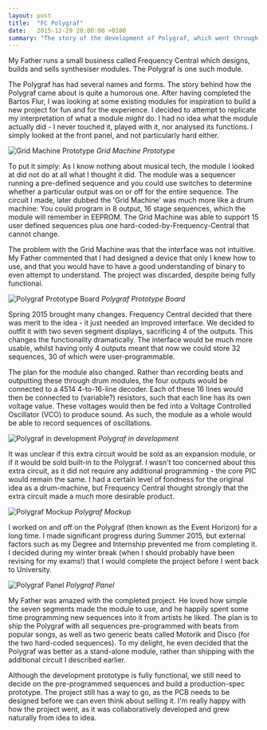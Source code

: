 ```yaml
---
layout: post
title:  "FC Polygraf"
date:   2015-12-29 20:00:00 +0100
summary: "The story of the development of Polygraf, which went through many iterations and required several new skills."
---
```

My Father runs a small business called Frequency Central which
designs, builds and sells synthesiser modules.
The Polygraf is one such module.

The Polygraf has had several names and forms. 
The story behind how the Polygraf came about is quite a humorous one.
After having completed the Bartos Flur,
I was looking at some existing modules for
inspiration to build a new project for fun and for the experience.
I decided to attempt to replicate my interpretation of what a module *might* do.
I had no idea what the module actually did - 
I never touched it, played with it, nor analysed its functions. 
I simply looked at the front panel, and not particularly hard either.

![Grid Machine Prototype](/assets/images/polygraf-grid-machine.jpg)
*Grid Machine Prototype*

To put it simply: 
As I know nothing about musical tech,
the module I looked at did not do at all what I thought it did.
The module was a sequencer running a pre-defined sequence 
and you could use switches to determine whether a particular output was
on or off for the entire sequence.
The circuit I made, later dubbed the 'Grid Machine'
was much more like a drum machine: 
You could program in 8 output, 16 stage sequences, which the module will remember in EEPROM.
The Grid Machine was able to support 15 user defined sequences 
plus one hard-coded-by-Frequency-Central that cannot change.

The problem with the Grid Machine was that the interface was not intuitive.
My Father commented that I had designed a device that only I knew how to use,
and that you would have to have a good understanding of binary to even
attempt to understand.
The project was discarded, despite being fully functional.

![Polygraf Prototype Board](/assets/images/polygraf-prototype.jpg)
*Polygraf Prototype Board*

Spring 2015 brought many changes.
Frequency Central decided that there was merit to the idea - 
it just needed an improved interface. 
We decided to outfit it with two seven segment displays,
sacrificing 4 of the outputs.
This changes the functionality dramatically.
The interface would be much more usable,
whilst having only 4 outputs meant that now we
could store 32 sequences, 30 of which were user-programmable.

The plan for the module also changed. 
Rather than recording beats and outputting these through drum modules,
the four outputs would be connected to a 4514 4-to-16-line decoder.
Each of these 16 lines would then be connected to (variable?) resistors,
such that each line has its own voltage value. These voltages would then
be fed into a Voltage Controlled Oscillator (VCO) to produce sound.
As such, the module as a whole would be able to record sequences of
oscillations.

![Polygraf in development](/assets/images/polygraf-in-development.jpg)
*Polygraf in development*

It was unclear if this extra circuit would be sold as an expansion module,
or if it would be sold built-in to the Polygraf. 
I wasn't too concerned about this extra circuit, 
as it did not require any additional programming -
the core PIC would remain the same. 
I had a certain level of fondness for the original idea as a drum-machine,
but Frequency Central thought strongly that the extra circuit
made a much more desirable product.

![Polygraf Mockup](/assets/images/polygraf-panel-mockup.jpg)
*Polygraf Mockup*

I worked on and off on the Polygraf (then known as the Event Horizon)
for a long time. I made significant progress during Summer 2015, 
but external factors such as my Degree and Internship prevented me from completing it.
I decided during my winter break 
(when I should probably have been revising for my exams!)
that I would complete the project before I went back to University.

![Polygraf Panel](/assets/images/polygraf-panel.jpg)
*Polygraf Panel*

My Father was amazed with the completed project. 
He loved how simple the seven segments made the module to use,
and he happily spent some time programming new sequences into it from artists he liked.
The plan is to ship the Polygraf with all sequences pre-programmed with beats from 
popular songs, as well as two generic beats called Motorik and Disco
(for the two hard-coded sequences).
To my delight, he even decided that the Polygraf was better as a stand-alone module,
rather than shipping with the additional circuit I described earlier.

Although the development prototype is fully functional,
we still need to decide on the pre-programmed sequences
and build a production-spec prototype. The project still has a way to go,
as the PCB needs to be designed before we can even think about selling it.
I'm really happy with how the project went, as it was collaboratively developed
and grew naturally from idea to idea.

